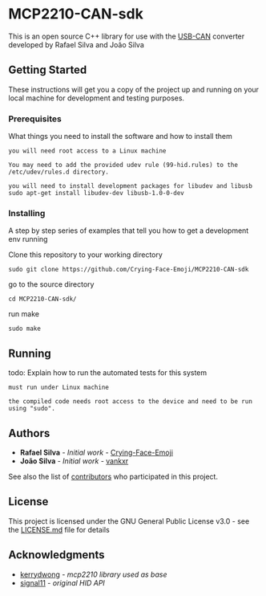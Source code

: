 # MCP2210-CAN-sdk

This is an open source C++ library for use with the <a href="https://i.imgflip.com/aze98.gif">USB-CAN</a> converter developed by Rafael Silva and João Silva

## Getting Started

These instructions will get you a copy of the project up and running on your local machine for development and testing purposes.

### Prerequisites

What things you need to install the software and how to install them

```
you will need root access to a Linux machine

You may need to add the provided udev rule (99-hid.rules) to the /etc/udev/rules.d directory.

you will need to install development packages for libudev and libusb
sudo apt-get install libudev-dev libusb-1.0-0-dev
```

### Installing

A step by step series of examples that tell you how to get a development env running

Clone this repository to your working directory

```
sudo git clone https://github.com/Crying-Face-Emoji/MCP2210-CAN-sdk
```

go to the source directory

```
cd MCP2210-CAN-sdk/
```

run make

```
sudo make
```

## Running

todo: Explain how to run the automated tests for this system

```
must run under Linux machine

the compiled code needs root access to the device and need to be run using "sudo".
```

## Authors

* **Rafael Silva** - *Initial work* - [Crying-Face-Emoji](https://github.com/Crying-Face-Emoji)
* **João Silva** - *Initial work* - [vankxr](https://github.com/vankxr)

See also the list of [contributors](https://github.com/Crying-Face-Emoji/MCP2210-CAN-sdk/graphs/contributors) who participated in this project.

## License

This project is licensed under the GNU General Public License v3.0 - see the [LICENSE.md](LICENSE.md) file for details

## Acknowledgments

* <a href="https://github.com/kerrydwong/MCP2210-Library">kerrydwong</a> - *mcp2210 library used as base*
* <a href="https://github.com/signal11/hidapi">signal11</a> - *original HID API*
